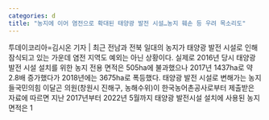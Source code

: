 ```yaml
---
categories: d
title: "농지에 이어 염전으로 확대된 태양광 발전 시설…농지 훼손 등 우려 목소리도"
---
```

투데이코리아=김시온 기자 | 최근 전남과 전북 일대의 농지가 태양광 발전 시설로 인해 잠식되고 있는 가운데 염전 지역도 예외는 아닌 상황이다. 실제로 2016년 당시 태양광 발전 시설 설치를 위한 농지 전용 면적은 505ha에 불과했으나 2017년 1437ha로 약 2.8배 증가했다가 2018년에는 3675ha로 폭등했다. 태양광 발전 시설로 변해가는 농지들국민의힘 이달곤 의원(창원시 진해구, 농해수위)이 한국농어촌공사로부터 제출받은 자료에 따르면 지난 2017년부터 2022년 5월까지 태양광 발전시설 설치에 사용된 농지 면적은 1